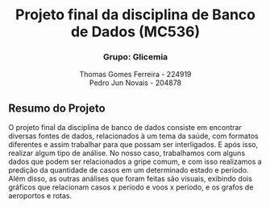 <div align="center"><h1> Projeto final da disciplina de Banco de Dados (MC536)</h1></div>
<div align="center"><h3> Grupo: Glicemia</h3></div>
<div align="center"> Thomas Gomes Ferreira - 224919 </div>
<div align="center"> Pedro Jun Novais - 204878 </div>

## Resumo do Projeto
O projeto final da disciplina de banco de dados consiste em encontrar diversas fontes de dados, relacionados à um tema da saúde, com formatos diferentes e assim trabalhar para que possam ser interligados. E após isso, realizar algum tipo de análise. 
No nosso caso, trabalhamos com alguns dados que podem ser relacionados a gripe comum, e com isso realizamos a predição da quantidade de casos em um determinado estado e período. Além disso, as outras análises que foram feitas são visuais, exibindo dois gráficos que relacionam casos x período e voos x período, e os grafos de aeroportos e rotas. 
